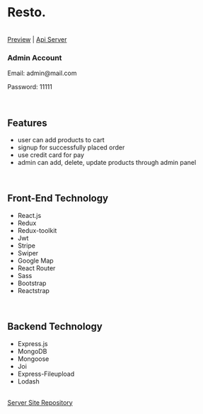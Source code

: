 <h1>Resto.</h1>
<br>
<a href="https://restobd.web.app/" target='_blank'>Preview</a> | <a href="https://hidden-brushlands-13945.herokuapp.com/" target='_blank'>Api Server</a>
<br>
<h3>Admin Account</h3>
<p>Email: admin@mail.com</p>
<p>Password: 11111</p>
<br>
<h2>Features</h2>
 <ul>
   <li>user can add products to cart</li>
   <li>signup for successfully placed order</li>
   <li>use credit card for pay</li>
   <li>admin can add, delete, update products through admin panel</li>
</ul>
<br>
 <h2>Front-End Technology</h2>
  <ul>
    <li>React.js</li>
    <li>Redux</li>
    <li>Redux-toolkit</li>
    <li>Jwt</li>
    <li>Stripe</li>
    <li>Swiper</li>
    <li>Google Map</li>
    <li>React Router</li>
    <li>Sass</li>
    <li>Bootstrap</li>
    <li>Reactstrap</li>
  </ul>
  <br>
  <h2>Backend Technology</h2>
   <ul>
    <li>Express.js</li>
    <li>MongoDB</li>
    <li>Mongoose</li>
    <li>Joi</li>
    <li>Express-Fileupload</li>
    <li>Lodash</li>
  </ul>
<br>
<a href="https://github.com/naisannovel/resto-server" target='_blank'>Server Site Repository</a>
